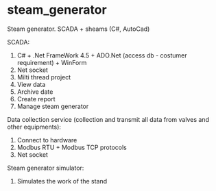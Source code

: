 # steam_generator
Steam generator. SCADA + sheams (C#, AutoCad)

SCADA:
1. C# + .Net FrameWork 4.5 + ADO.Net (access db - costumer requirement) + WinForm
2. Net socket
3. Milti thread project
4. View data
5. Archive date
6. Create report
7. Manage steam generator

Data collection service (collection and transmit all data from valves and other equipments):
1. Connect to hardware
2. Modbus RTU + Modbus TCP protocols
3. Net socket

Steam generator simulator:
1. Simulates the work of the stand
